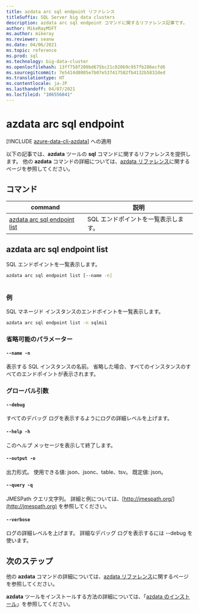 ```yaml
---
title: azdata arc sql endpoint リファレンス
titleSuffix: SQL Server big data clusters
description: azdata arc sql endpoint コマンドに関するリファレンス記事です。
author: MikeRayMSFT
ms.author: mikeray
ms.reviewer: seanw
ms.date: 04/06/2021
ms.topic: reference
ms.prod: sql
ms.technology: big-data-cluster
ms.openlocfilehash: 13ff758f200bd675bc21c020b9c957fb286ecfd6
ms.sourcegitcommit: 7e5414d8005e7b07e537417582fb4132b5832ded
ms.translationtype: HT
ms.contentlocale: ja-JP
ms.lasthandoff: 04/07/2021
ms.locfileid: "106556841"
---
```

# <a name="azdata-arc-sql-endpoint"></a>azdata arc sql endpoint

[!INCLUDE [azure-data-cli-azdata](../../includes/azure-data-cli-azdata.md)] への適用

以下の記事では、**azdata** ツールの **sql** コマンドに関するリファレンスを提供します。 他の **azdata** コマンドの詳細については、[azdata リファレンス](reference-azdata.md)に関するページを参照してください。

## <a name="commands"></a>コマンド

|command|説明|
| --- | --- |
[azdata arc sql endpoint list](#azdata-arc-sql-endpoint-list) | SQL エンドポイントを一覧表示します。
## <a name="azdata-arc-sql-endpoint-list"></a>azdata arc sql endpoint list
SQL エンドポイントを一覧表示します。
```bash
azdata arc sql endpoint list [--name -n] 
                             
```
### <a name="examples"></a>例
SQL マネージド インスタンスのエンドポイントを一覧表示します。
```bash
azdata arc sql endpoint list -n sqlmi1
```
### <a name="optional-parameters"></a>省略可能のパラメーター
#### `--name -n`
表示する SQL インスタンスの名前。 省略した場合、すべてのインスタンスのすべてのエンドポイントが表示されます。
### <a name="global-arguments"></a>グローバル引数
#### `--debug`
すべてのデバッグ ログを表示するようにログの詳細レベルを上げます。
#### `--help -h`
このヘルプ メッセージを表示して終了します。
#### `--output -o`
出力形式。  使用できる値: json、jsonc、table、tsv。  既定値: json。
#### `--query -q`
JMESPath クエリ文字列。 詳細と例については、[http://jmespath.org/](http://jmespath.org) を参照してください。
#### `--verbose`
ログの詳細レベルを上げます。 詳細なデバッグ ログを表示するには --debug を使います。

## <a name="next-steps"></a>次のステップ

他の **azdata** コマンドの詳細については、[azdata リファレンス](reference-azdata.md)に関するページを参照してください。 

**azdata** ツールをインストールする方法の詳細については、「[azdata のインストール](..\install\deploy-install-azdata.md)」を参照してください。

